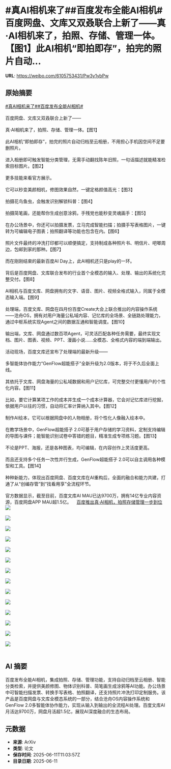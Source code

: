 # #真AI相机来了##百度发布全能AI相机#百度网盘、文库又双叒联合上新了——真·AI相机来了，拍照、存储、管理一体。【图1】此AI相机“即拍即存”，拍完的照片自动...

**URL**: https://weibo.com/6105753431/Pw3y1ybPw

## 原始摘要

<a href="https://m.weibo.cn/search?containerid=231522type%3D1%26t%3D10%26q%3D%23%E7%9C%9FAI%E7%9B%B8%E6%9C%BA%E6%9D%A5%E4%BA%86%23&amp;extparam=%23%E7%9C%9FAI%E7%9B%B8%E6%9C%BA%E6%9D%A5%E4%BA%86%23" data-hide=""><span class="surl-text">#真AI相机来了#</span></a><a href="https://m.weibo.cn/search?containerid=231522type%3D1%26t%3D10%26q%3D%23%E7%99%BE%E5%BA%A6%E5%8F%91%E5%B8%83%E5%85%A8%E8%83%BDAI%E7%9B%B8%E6%9C%BA%23&amp;extparam=%23%E7%99%BE%E5%BA%A6%E5%8F%91%E5%B8%83%E5%85%A8%E8%83%BDAI%E7%9B%B8%E6%9C%BA%23" data-hide=""><span class="surl-text">#百度发布全能AI相机#</span></a><br><br>百度网盘、文库又双叒联合上新了——<br><br>真·AI相机来了，拍照、存储、管理一体。【图1】<br><br>此AI相机“即拍即存”，拍完的照片自动归档至云相册，不用担心手机因空间不足要删照片。<br><br>进入相册即可触发智能分类管理，无需手动翻找陈年旧照，一句话描述就能精准检索目标图片。【图2】<br><br>更多技能来看官方展示。<br><br>它可以秒变美颜相机，修图效果自然，一键定格颜值高光：【图3】<br><br>拍摄花鸟鱼虫，会触发识别解锁科普：【图4】<br><br>拍摄简笔画，还能帮你生成创意涂鸦，手残党也能秒变灵魂画手：【图5】<br><br>在办公场景中，你还可以拍摄发票，立马完成智能扫描；拍摄手写表格图片，一键转为可编辑电子图表；拍照翻译等功能也包含在内。【图6】<br><br>照片文件最终的冲洗打印都可以顺便搞定，支持制成各种照片书、明信片、吧唧周边，包邮到家的那种。【图7】<br><br>而在刚刚结束的最新百度AI Day上，此AI相机还只是play的一环。<br><br>背后是百度网盘、文库联合发布的行业首个全模态的输入、处理、输出的系统化完整交付。【图8】<br><br>AI相机与百度文库、网盘拥有的文字、语音、图片、视频全格式输入，同属于全模态输入端。【图9】<br><br>处理端，百度文库、网盘在四月份百度Create大会上联合推出的内容操作系统——沧舟OS，拥有对用户海量公私域内容、记忆库的全场景、全链路处理能力，通过中枢系统实现Agent之间的数据互通和智能调度。【图10】<br><br>输出端，文库、网盘通过数百项Agent，可灵活匹配各种任务需要，最终实现文档、图片、图表、视频、PPT、漫画小说……全模态、全格式内容的端到端输出。<br><br>活动现场，百度文库还宣布了处理端的最新升级——<br><br>多智能体协作能力“GenFlow超能搭子”全新升级为2.0版本，将于不久后全面上线。<br><br>其依托于文库、网盘海量的公私域数据和用户记忆库，可完整交付更懂用户的个性化内容。【图11】<br><br>比如，要它计算某项工作的成本并生成一个成本计算器，它会对记忆库进行挖掘，依据用户以往的习惯，自动将汇率计算纳入其中。【图12】<br><br>制作AI绘本，它可以根据网盘中的人物相册，将个性化人像融入绘本中。<br><br>在教学场景中，GenFlow超能搭子 2.0可基于用户存储的学习资料，定制支持编辑的导图与课件；能智能识别试卷中答错的题目，精准生成专项练习题。【图13】<br><br>不论是PPT、海报，还是各种图表，均可编辑，在内容创作上灵活度更高。<br><br>而且还支持多个任务一次性并行生成，GenFlow超能搭子 2.0可以自主调用各种模型和工具。【图14】<br><br>种种新能力，体现出百度网盘、百度文库在AI重构后，全面的融合和能力共建，打通了从“创编存管”到“找看用享”全流程环节。<br><br>官方数据显示，截至目前，百度文库AI MAU已达9700万，拥有14亿专业内容资源，百度网盘APP MAU超1.5亿。<a href="https://weibo.cn/sinaurl?u=https%3A%2F%2Fmp.weixin.qq.com%2Fs%2FmQQ53w4QIyRgCDtGT74uMw" data-hide=""><span class="url-icon"><img style="width: 1rem;height: 1rem" src="https://h5.sinaimg.cn/upload/2015/09/25/3/timeline_card_small_web_default.png" referrerpolicy="no-referrer"></span><span class="surl-text">百度推出真·AI相机，拍照存储管理一步到位</span></a><img style="" src="https://tvax2.sinaimg.cn/large/006Fd7o3gy1i2biika6s4j30zk0k0wui.jpg" referrerpolicy="no-referrer"><br><br><img style="" src="https://tvax4.sinaimg.cn/large/006Fd7o3gy1i2biig3aflg30c90oj7kl.gif" referrerpolicy="no-referrer"><br><br><img style="" src="https://tvax1.sinaimg.cn/large/006Fd7o3gy1i2biiiwsmyg30c90odx1g.gif" referrerpolicy="no-referrer"><br><br><img style="" src="https://tvax2.sinaimg.cn/large/006Fd7o3gy1i2biikhfxqj30zk0k0nlc.jpg" referrerpolicy="no-referrer"><br><br><img style="" src="https://tvax4.sinaimg.cn/large/006Fd7o3gy1i2biikek3qj30zk0k0nia.jpg" referrerpolicy="no-referrer"><br><br><img style="" src="https://tvax4.sinaimg.cn/large/006Fd7o3gy1i2biikci47j30zk0k0x1w.jpg" referrerpolicy="no-referrer"><br><br><img style="" src="https://tvax2.sinaimg.cn/large/006Fd7o3gy1i2biijjjqdj30k00tuwup.jpg" referrerpolicy="no-referrer"><br><br><img style="" src="https://tvax2.sinaimg.cn/large/006Fd7o3gy1i2biikgqe1j30zk0k0e3t.jpg" referrerpolicy="no-referrer"><br><br><img style="" src="https://tvax1.sinaimg.cn/large/006Fd7o3gy1i2biiisux4j30zk0fkqep.jpg" referrerpolicy="no-referrer"><br><br><img style="" src="https://tvax2.sinaimg.cn/large/006Fd7o3gy1i2biijlgv0j30tz0k0hb6.jpg" referrerpolicy="no-referrer"><br><br><img style="" src="https://tvax3.sinaimg.cn/large/006Fd7o3gy1i2biikgkcjj30zk0k04j9.jpg" referrerpolicy="no-referrer"><br><br><img style="" src="https://tvax4.sinaimg.cn/large/006Fd7o3gy1i2biikigs0j30zk0k0h5f.jpg" referrerpolicy="no-referrer"><br><br><img style="" src="https://tvax2.sinaimg.cn/large/006Fd7o3gy1i2biikhf5cj30zk0k0wz0.jpg" referrerpolicy="no-referrer"><br><br><img style="" src="https://tvax3.sinaimg.cn/large/006Fd7o3gy1i2biijg5swj30tp0k0aye.jpg" referrerpolicy="no-referrer"><br><br>

## AI 摘要

百度发布全能AI相机，集成拍照、存储、管理功能，支持自动归档至云相册、智能分类检索，并提供美颜修图、物体识别科普、简笔画生成涂鸦等AI功能。办公场景中可智能扫描发票、转换手写表格、拍照翻译，还支持照片冲洗打印定制服务。该产品是百度网盘与文库全模态系统的一部分，结合沧舟OS内容操作系统和GenFlow 2.0多智能体协作能力，实现从输入到输出的全流程AI处理。百度文库AI月活达9700万，网盘月活超1.5亿，展现AI深度融合的生态布局。

## 元数据

- **来源**: ArXiv
- **类型**: 论文
- **保存时间**: 2025-06-11T11:03:57Z
- **目录日期**: 2025-06-11
